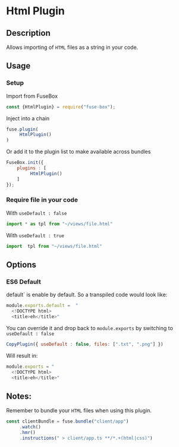# Html Plugin

## Description
Allows importing of `HTML` files as a string in your code.

## Usage

### Setup
Import from FuseBox
```js
const {HtmlPlugin} = require("fuse-box");
```

Inject into a chain
```js
fuse.plugin(
     HtmlPlugin()
)
```

Or add it to the plugin list to make available across bundles
```js
FuseBox.init({
    plugins : [
         HtmlPlugin()
    ]
});
```

### Require file in your code
With `useDefault : false`
```js
import * as tpl from "~/views/file.html"
```

With `useDefault : true`

```js
import  tpl from "~/views/file.html"
```
## Options

### ES6 Default
default` is enable by default. So a transpiled code would look like:

```js
module.exports.default =  "
  <!DOCTYPE html>
  <title>eh</title>"
```

You can override it and drop back to `module.exports` by switching to `useDefault : false`

```js
CopyPlugin({ useDefault : false, files: [".txt", ".png"] })
```

Will result in:

```js
module.exports = "
  <!DOCTYPE html>
  <title>eh</title>"
```

## Notes:
Remember to bundle your `HTML` files when using this plugin.

```js
const clientBundle = fuse.bundle("client/app")
     .watch()
     .hmr()
     .instructions(" > client/app.ts **/*.+(html|css)")
```
